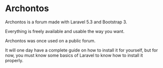 # Archontos
Archontos is a forum made with Laravel 5.3 and Bootstrap 3.

Everything is freely available and usable the way you want.

Archontos was once used on a public forum.

It will one day have a complete guide on how to install it for yourself, but for now, you must know some basics of Laravel to know how to install it properly.
